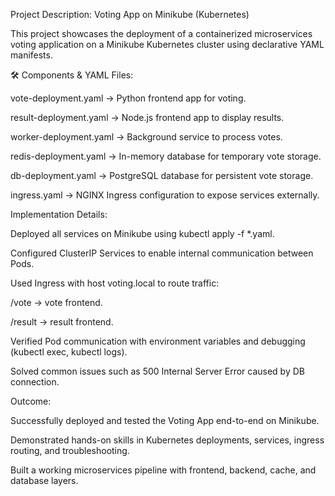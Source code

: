  Project Description: Voting App on Minikube (Kubernetes)

This project showcases the deployment of a containerized microservices voting application on a Minikube Kubernetes cluster using declarative YAML manifests.

🛠️ Components & YAML Files:

vote-deployment.yaml → Python frontend app for voting.

result-deployment.yaml → Node.js frontend app to display results.

worker-deployment.yaml → Background service to process votes.

redis-deployment.yaml → In-memory database for temporary vote storage.

db-deployment.yaml → PostgreSQL database for persistent vote storage.

ingress.yaml → NGINX Ingress configuration to expose services externally.

 Implementation Details:

Deployed all services on Minikube using kubectl apply -f *.yaml.

Configured ClusterIP Services to enable internal communication between Pods.

Used Ingress with host voting.local to route traffic:

/vote → vote frontend.

/result → result frontend.

Verified Pod communication with environment variables and debugging (kubectl exec, kubectl logs).

Solved common issues such as 500 Internal Server Error caused by DB connection.

Outcome:

Successfully deployed and tested the Voting App end-to-end on Minikube.

Demonstrated hands-on skills in Kubernetes deployments, services, ingress routing, and troubleshooting.

Built a working microservices pipeline with frontend, backend, cache, and database layers.
